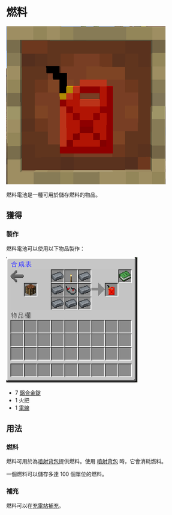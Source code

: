 # 燃料

![](<../../.gitbook/assets/image (170).png>)

燃料電池是一種可用於儲存燃料的物品。

## 獲得

### 製作

燃料電池可以使用以下物品製作：

![](<../../.gitbook/assets/image (169).png>)

* 7 [鋁合金錠](../../item/aluminium-alloy-ingot.md)
* 1 火把
* 1 [電線](Wire.md)

## 用法

### 燃料

燃料可用於為[噴射背包](../../item/Modular-Workbench.md)提供燃料。使用 [噴射背包](../../item/Modular-Workbench.md) 時，它會消耗燃料。

一個燃料可以儲存多達 100 個單位的燃料。

### 補充

燃料可以在[充電站補充](../../item/Charging-Station.md)。
